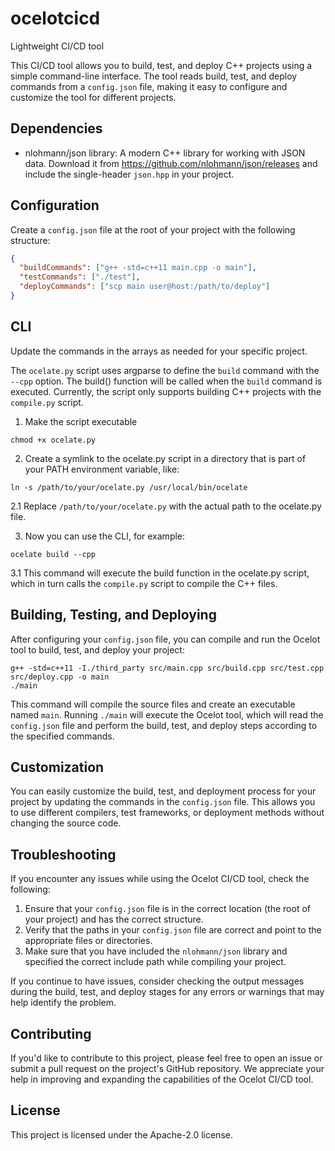 # ocelotcicd
Lightweight CI/CD tool

This CI/CD tool allows you to build, test, and deploy C++ projects using a simple command-line interface. The tool reads build, test, and deploy commands from a `config.json` file, making it easy to configure and customize the tool for different projects.

## Dependencies

- nlohmann/json library: A modern C++ library for working with JSON data. Download it from https://github.com/nlohmann/json/releases and include the single-header `json.hpp` in your project.

## Configuration

Create a `config.json` file at the root of your project with the following structure:

```json
{
  "buildCommands": ["g++ -std=c++11 main.cpp -o main"],
  "testCommands": ["./test"],
  "deployCommands": ["scp main user@host:/path/to/deploy"]
}
```

## CLI

Update the commands in the arrays as needed for your specific project.

The `ocelate.py` script uses argparse to define the `build` command with the `--cpp` option. The build() function will be called when the `build` command is executed. Currently, the script only supports building C++ projects with the `compile.py` script.

1. Make the script executable

```
chmod +x ocelate.py
```

2. Create a symlink to the ocelate.py script in a directory that is part of your PATH environment variable, like:

```
ln -s /path/to/your/ocelate.py /usr/local/bin/ocelate
```

2.1 Replace `/path/to/your/ocelate.py` with the actual path to the ocelate.py file.

3. Now you can use the CLI, for example:

```
ocelate build --cpp
```

3.1 This command will execute the build function in the ocelate.py script, which in turn calls the `compile.py` script to compile the C++ files.

## Building, Testing, and Deploying

After configuring your `config.json` file, you can compile and run the Ocelot tool to build, test, and deploy your project:

```
g++ -std=c++11 -I./third_party src/main.cpp src/build.cpp src/test.cpp src/deploy.cpp -o main
./main
```

This command will compile the source files and create an executable named `main`. Running `./main` will execute the Ocelot tool, which will read the `config.json` file and perform the build, test, and deploy steps according to the specified commands.

## Customization

You can easily customize the build, test, and deployment process for your project by updating the commands in the `config.json` file. This allows you to use different compilers, test frameworks, or deployment methods without changing the source code.

## Troubleshooting

If you encounter any issues while using the Ocelot CI/CD tool, check the following:

1. Ensure that your `config.json` file is in the correct location (the root of your project) and has the correct structure.
2. Verify that the paths in your `config.json` file are correct and point to the appropriate files or directories.
3. Make sure that you have included the `nlohmann/json` library and specified the correct include path while compiling your project.

If you continue to have issues, consider checking the output messages during the build, test, and deploy stages for any errors or warnings that may help identify the problem.

## Contributing

If you'd like to contribute to this project, please feel free to open an issue or submit a pull request on the project's GitHub repository. We appreciate your help in improving and expanding the capabilities of the Ocelot CI/CD tool.

## License

This project is licensed under the Apache-2.0 license.

